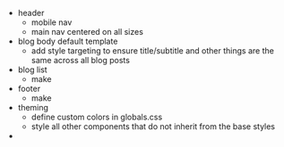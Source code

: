 -   header
    -   mobile nav
    -   main nav centered on all sizes
-   blog body default template
    -   add style targeting to ensure title/subtitle and other things are the same across all blog posts
-   blog list
    -   make
-   footer
    -   make
-   theming
    -   define custom colors in globals.css
    -   style all other components that do not inherit from the base styles
-
